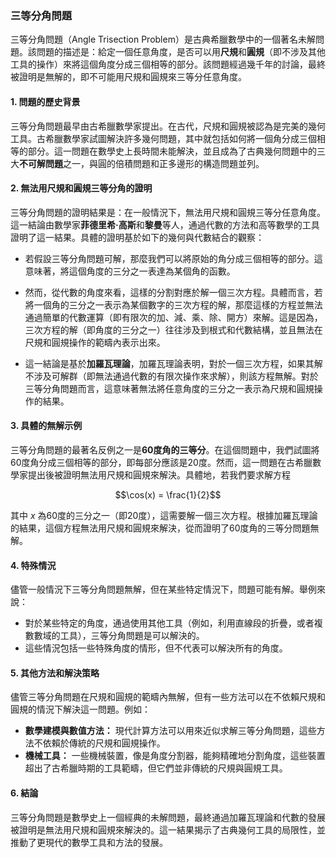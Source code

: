 ### **三等分角問題**

三等分角問題（Angle Trisection Problem）是古典希臘數學中的一個著名未解問題。該問題的描述是：給定一個任意角度，是否可以用**尺規**和**圓規**（即不涉及其他工具的操作）來將這個角度分成三個相等的部分。該問題經過幾千年的討論，最終被證明是無解的，即不可能用尺規和圓規來三等分任意角度。

#### **1. 問題的歷史背景**

三等分角問題最早由古希臘數學家提出。在古代，尺規和圓規被認為是完美的幾何工具。古希臘數學家試圖解決許多幾何問題，其中就包括如何將一個角分成三個相等的部分。這一問題在數學史上長時間未能解決，並且成為了古典幾何問題中的三大**不可解問題**之一，與圓的倍積問題和正多邊形的構造問題並列。

#### **2. 無法用尺規和圓規三等分角的證明**

三等分角問題的證明結果是：在一般情況下，無法用尺規和圓規三等分任意角度。這一結論由數學家**菲德里希·高斯**和**黎曼**等人，通過代數的方法和高等數學的工具證明了這一結果。具體的證明基於如下的幾何與代數結合的觀察：

- 若假設三等分角問題可解，那麼我們可以將原始的角分成三個相等的部分。這意味著，將這個角度的三分之一表達為某個角的函數。

- 然而，從代數的角度來看，這樣的分割對應於解一個三次方程。具體而言，若將一個角的三分之一表示為某個數字的三次方程的解，那麼這樣的方程並無法通過簡單的代數運算（即有限次的加、減、乘、除、開方）來解。這是因為，三次方程的解（即角度的三分之一）往往涉及到根式和代數結構，並且無法在尺規和圓規操作的範疇內表示出來。

- 這一結論是基於**加羅瓦理論**，加羅瓦理論表明，對於一個三次方程，如果其解不涉及可解群（即無法通過代數的有限次操作來求解），則該方程無解。對於三等分角問題而言，這意味著無法將任意角度的三分之一表示為尺規和圓規操作的結果。

#### **3. 具體的無解示例**

三等分角問題的最著名反例之一是**60度角的三等分**。在這個問題中，我們試圖將60度角分成三個相等的部分，即每部分應該是20度。然而，這一問題在古希臘數學家提出後被證明無法用尺規和圓規來解決。具體地，若我們要求解方程

$$\cos(x) = \frac{1}{2}$$

其中 $x$ 為60度的三分之一（即20度），這需要解一個三次方程。根據加羅瓦理論的結果，這個方程無法用尺規和圓規來解決，從而證明了60度角的三等分問題無解。

#### **4. 特殊情況**

儘管一般情況下三等分角問題無解，但在某些特定情況下，問題可能有解。舉例來說：

- 對於某些特定的角度，通過使用其他工具（例如，利用直線段的折疊，或者複數數域的工具），三等分角問題是可以解決的。
- 這些情況包括一些特殊角度的情形，但不代表可以解決所有的角度。

#### **5. 其他方法和解決策略**

儘管三等分角問題在尺規和圓規的範疇內無解，但有一些方法可以在不依賴尺規和圓規的情況下解決這一問題。例如：

- **數學建模與數值方法：** 現代計算方法可以用來近似求解三等分角問題，這些方法不依賴於傳統的尺規和圓規操作。
- **機械工具：** 一些機械裝置，像是角度分割器，能夠精確地分割角度，這些裝置超出了古希臘時期的工具範疇，但它們並非傳統的尺規與圓規工具。

#### **6. 結論**

三等分角問題是數學史上一個經典的未解問題，最終通過加羅瓦理論和代數的發展被證明是無法用尺規和圓規來解決的。這一結果揭示了古典幾何工具的局限性，並推動了更現代的數學工具和方法的發展。